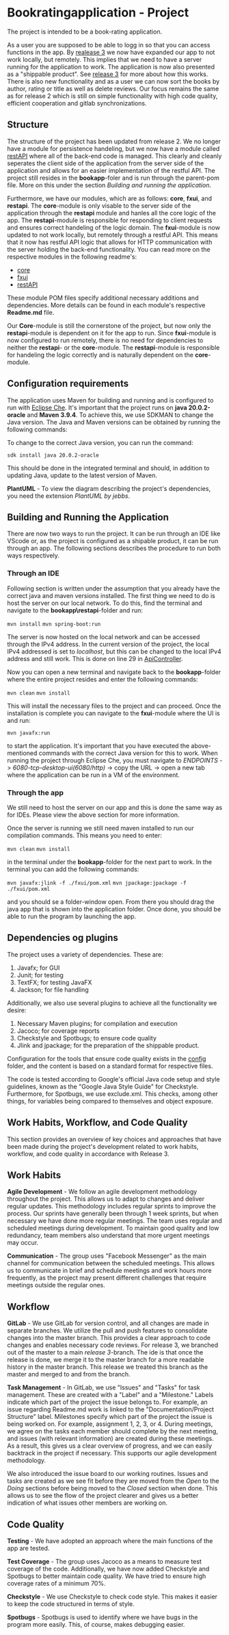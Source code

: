 # Bookratingapplication - Project

The project is intended to be a book-rating application.

As a user you are supposed to be able to logg in so that you can access functions in the app. By [realease 3](docs\Release3.md) we now have expanded our app to not work locally, but remotely. This implies that we need to have a server running for the application to work. The application is now also presented as a "shippable product". See [release 3](docs\Release3.md) for more about how this works. There is also new functionality and as a user we can now sort the books by author, rating or title as well as delete reviews. Our focus remains the same as for release 2 which is still on simple functionality with high code quality, efficient cooperation and gitlab synchronizations.


## Structure

The structure of the project has been updated from release 2. We no longer have a module for persistence handeling, but we now have a module called [restAPI](bookapp\restapi) where all of the back-end code is managed. This clearly and cleanly seperates the client side of the application from the server side of the application and allows for an easier implementation of the restful API. The project still resides in the **bookapp**-foler and is run through the parent-pom file. More on this under the section *Building and running the application*. 

Furthermore, we have our modules, which are as follows: **core**, **fxui**, and **restapi**. The **core**-module is only visable to the server side of the application through the **restapi** module and hanles all the core logic of the app. The **restapi**-module is responsible for responding to client requests and ensures correct handeling of the logic domain. The **fxui**-module is now updated to not work locally, but remotely through a restful API. This means that it now has restful API logic that allows for HTTP communication with the server holding the back-end functionality. You can read more on the respective modules in the following readme's:

* [core](docs\ReadMecore.md)
* [fxui](docs\ReadMefxui.md)
* [restAPI](docs\ReadMerestapi.md)

These module POM files specify additional necessary additions and dependencies. More details can be found in each module's respective **Readme.md** file.

Our **Core**-module is still the cornerstone of the project, but now only the **restapi**-module is dependent on it for the app to run. Since **fxui**-module is now configured to run remotely, there is no need for dependencies to neither the **restapi**- or the **core**-module. The **restapi**-module is responsible for handeling the logic correctly and is naturally dependent on the **core**-module.


## Configuration requirements

The application uses Maven for building and running and is configured to run with [Eclipse Che](https://che.stud.ntnu.no/#https://gitlab.stud.idi.ntnu.no/it1901/groups-2023/gr2349/gr2349?new). It's important that the project runs on **java 20.0.2-oracle** and **Maven 3.9.4**. To achieve this, we use SDKMAN to change the Java version. The Java and Maven versions can be obtained by running the following commands:

To change to the correct Java version, you can run the command:

`sdk install java 20.0.2-oracle`

This should be done in the integrated terminal and should, in addition to updating Java, update to the latest version of Maven.

__PlantUML__ - To view the diagram describing the project's dependencies, you need the extension *PlantUML by jebbs*.

## Building and Running the Application

There are now two ways to run the project. It can be run through an IDE like VScode or, as the project is configured as a shipable product, it can be run through an app. The following sections describes the procedure to run both ways respectively.

### Through an IDE 

Following section is written under the assumption that you already have the correct java and maven versions installed.
The first thing we need to do is host the server on our local network. To do this, find the terminal and navigate to the **bookapp\restapi**-folder and run:

`mvn install`
`mvn spring-boot:run`

The server is now hosted on the local network and can be accessed through the IPv4 address. In the current version of the project, the local IPv4 addressed is set to *localhost*, but this can be changed to the local IPv4 address and still work. This is done on line 29 in [ApiController](bookapp\fxui\src\main\java\bookapp\fxui\RemoteApiAccess.java).

Now you can open a new terminal and navigate back to the **bookapp**-folder where the entire project resides and enter the following commands:

`mvn clean`
`mvn install`

This will install the necessary files to the project and can proceed. Once the installation is complete you can navigate to the **fxui**-module where the UI is and run:

`mvn javafx:run`

to start the application. It's important that you have executed the above-mentioned commands with the correct Java version for this to work. When running the project through Eclipse Che, you must navigate to *ENDPOINTS* -> *6080-tcp-desktop-ui(6080/http)* -> copy the URL -> open a new tab where the application can be run in a VM of the environment.

### Through the app

We still need to host the server on our app and this is done the same way as for IDEs. Please view the above section for more information.

Once the server is running we still need maven installed to run our compilation commands. This means you need to enter:

`mvn clean`
`mvn install`

in the terminal under the **bookapp**-folder for the next part to work. In the terminal you can add the following commands:

`mvn javafx:jlink -f ./fxui/pom.xml`
`mvn jpackage:jpackage -f ./fxui/pom.xml`

and you should se a folder-window open. From there you should drag the java app that is shown into the application folder. Once done, you should be able to run the program by launching the app. 

## Dependencies og plugins

The project uses a variety of dependencies. These are:

1. Javafx; for GUI
2. Junit; for testing
3. TextFX; for testing JavaFX
4. Jackson; for file handling 

Additionally, we also use several plugins to achieve all the functionality we desire:

1. Necessary Maven plugins; for compilation and execution
2. Jacoco; for coverage reports
3. Checkstyle and Spotbugs; to ensure code quality
5. Jlink and jpackage; for the preparation of the shippable product.

Configuration for the tools that ensure code quality exists in the [config](bookapp\config) folder, and the content is based on a standard format for respective files.

The code is tested according to Google's official Java code setup and style guidelines, known as the "Google Java Style Guide" for Checkstyle. Furthermore, for Spotbugs, we use exclude.xml. This checks, among other things, for variables being compared to themselves and object exposure.

## Work Habits, Workflow, and Code Quality

This section provides an overview of key choices and approaches that have been made during the project's development related to work habits, workflow, and code quality in accordance with Release 3.

## Work Habits

__Agile Development__ - We follow an agile development methodology throughout the project. This allows us to adapt to changes and deliver regular updates. This methodology includes regular sprints to improve the process. Our sprints have generally been through 1 week sprints, but when necessary we have done more regular meetings. The team uses regular and scheduled meetings during development. To maintain good quality and low redundancy, team members also understand that more urgent meetings may occur.

__Communication__ -  The group uses "Facebook Messenger" as the main channel for communication between the scheduled meetings. This allows us to communicate in brief and schedule meetings and work hours more frequently, as the project may present different challenges that require meetings outside the regular ones.

## Workflow

__GitLab__ - We use GitLab for version control, and all changes are made in separate branches. We utilize the pull and push features to consolidate changes into the master branch. This provides a clear approach to code changes and enables necessary code reviews. For release 3, we branched out of the master to a main *release 3*-branch. The ide is that once the release is done, we merge it to the master branch for a more readable history in the master branch. This release we treated this branch as the master and merged to and from the branch.

__Task Management__ - In GitLab, we use "Issues" and "Tasks" for task management. These are created with a "Label" and a "Milestone." Labels indicate which part of the project the issue belongs to. For example, an issue regarding Readme.md work is linked to the "Documentation/Project Structure" label. Milestones specify which part of the project the issue is being worked on. For example, assignment 1, 2, 3, or 4. During meetings, we agree on the tasks each member should complete by the next meeting, and issues (with relevant information) are created during these meetings. As a result, this gives us a clear overview of progress, and we can easily backtrack in the project if necessary. This supports our agile development methodology. 

We also introduced the issue board to our working routines. Issues and tasks are created as we see fit before they are moved from the *Open* to the *Doing* sections before being moved to the *Closed* section when done. This allows us to see the flow of the project clearer and gives us a better indication of what issues other members are working on. 

## Code Quality

__Testing__ - We have adopted an approach where the main functions of the app are tested. 

__Test Coverage__ - The group uses Jacoco as a means to measure test coverage of the code. Additionally, we have now added Checkstyle and Spotbugs to better maintain code quality. We have tried to ensure high coverage rates of a minimum 70%. 

__Checkstyle__ - We use Checkstyle to check code style. This makes it easier to keep the code structured in terms of style.

__Spotbugs__ - Spotbugs is used to identify where we have bugs in the program more easily. This, of course, makes debugging easier.
